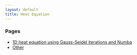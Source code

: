 ```yaml
---
layout: default
title: Heat Equation
---
```


### Pages
- [1D heat equation using Gauss-Seidel iterations and Numba](gaussSeidelNumba.md)
- [Other](Numba.md)

